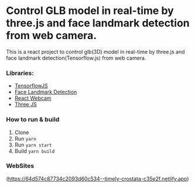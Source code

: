 # Control GLB model in real-time by three.js and face landmark detection from web camera.
 This is a react project to control glb(3D) model in real-time by three.js and face landmark detection(Tensorflow.js) from web camera.
### Libraries:

- [TensorflowJS](https://www.npmjs.com/package/@tensorflow/tfjs)
- [Face Landmark Detection](https://www.npmjs.com/package/@tensorflow-models/face-landmarks-detection)
- [React Webcam](https://www.npmjs.com/package/react-webcam)
- [Three JS](https://threejs.org/)

### How to run & build
1. Clone
2. Run `yarn`
3. Run `yarn start`
4. Build `yarn build`

### WebSites
(https://64d574c87734c2093d60c534--timely-crostata-c35e2f.netlify.app)
